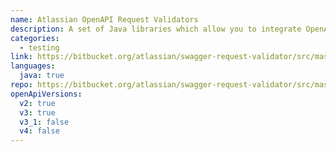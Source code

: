 ```yaml
---
name: Atlassian OpenAPI Request Validators
description: A set of Java libraries which allow you to integrate OpenAPI Description Document validation into your testing or clients with tools like WireMock/RestAssured/MockMVC/etc...
categories:
  - testing
link: https://bitbucket.org/atlassian/swagger-request-validator/src/master/
languages:
  java: true
repo: https://bitbucket.org/atlassian/swagger-request-validator/src/master/
openApiVersions:
  v2: true
  v3: true
  v3_1: false
  v4: false
---
```

